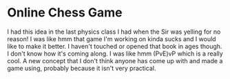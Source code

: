 # Online Chess Game

I had this idea in the last physics class I had when the Sir was yelling for no reason!
I was like hmm that game I'm working on kinda sucks and I would like to make it better.
I haven't touched or opened that book in ages though.
I don't know how it's coming along.
I was like hmm (PvE)vP which is a really cool.
A new concept that I don't think anyone has come up with and made a game using,
probably because it isn't very practical.
